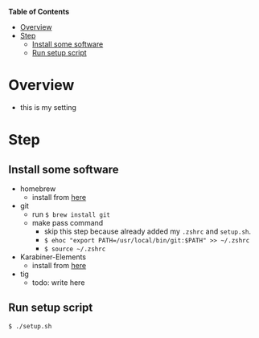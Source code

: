 <!-- START doctoc generated TOC please keep comment here to allow auto update -->
<!-- DON'T EDIT THIS SECTION, INSTEAD RE-RUN doctoc TO UPDATE -->
**Table of Contents**

- [Overview](#overview)
- [Step](#step)
  - [Install some software](#install-some-software)
  - [Run setup script](#run-setup-script)

<!-- END doctoc generated TOC please keep comment here to allow auto update -->

# Overview

- this is my setting

# Step

## Install some software

- homebrew
    - install from [here](https://brew.sh/index)
- git
    - run `$ brew install git`
    - make pass command
        - skip this step because already added my `.zshrc` and `setup.sh`.
        - `$ ehoc "export PATH=/usr/local/bin/git:$PATH" >> ~/.zshrc`
        - `$ source ~/.zshrc`
- Karabiner-Elements
    - install from [here](https://karabiner-elements.pqrs.org/)
- tig
    - todo: write here

## Run setup script

```shell
$ ./setup.sh
```